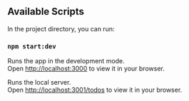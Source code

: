 ## Available Scripts

In the project directory, you can run:

### `npm start:dev`

Runs the app in the development mode.\
Open [http://localhost:3000](http://localhost:3000) to view it in your browser.

Runs the local server.\
Open [http://localhost:3001/todos](http://localhost:3000) to view it in your
browser.